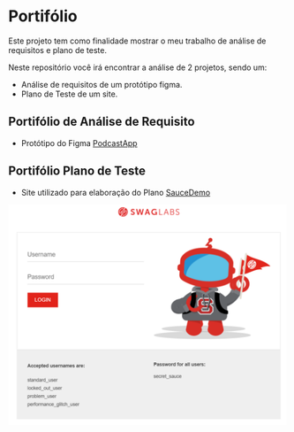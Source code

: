 # Portifólio
Este projeto tem como finalidade mostrar o meu trabalho de análise de requisitos e plano de teste.

Neste repositório você irá encontrar a análise de 
2 projetos, sendo um:

- Análise de requisitos de um protótipo figma.
- Plano de Teste de um site.

## Portifólio de Análise de Requisito
- Protótipo do Figma [PodcastApp](https://www.figma.com/design/ECIzSfAWHcPJSi3HxkKdUr/PodcastAppChallenge?node-id=8-5911&p=f)


## Portifólio Plano de Teste
- Site utilizado para elaboração do Plano [SauceDemo](https://www.saucedemo.com)

![Home Site SauceDemo](img/site-saucedemo.png)